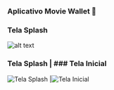 ### Aplicativo Movie Wallet 👋

### Tela Splash
![alt text](https://i.imgur.com/2liGPdYm.jpg)
### Tela Splash                                  | ### Tela Inicial
![Tela Splash](https://i.imgur.com/2liGPdYm.jpg) |![Tela Inicial](https://i.imgur.com/VsZcLeim.jpg)
